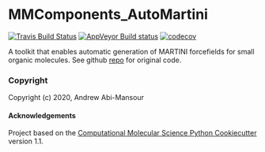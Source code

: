 MMComponents_AutoMartini
==============================
[//]: # (Badges)
[![Travis Build Status](https://travis-ci.com/REPLACE_WITH_OWNER_ACCOUNT/MMComponents_AutoMartini.svg?branch=master)](https://travis-ci.com/REPLACE_WITH_OWNER_ACCOUNT/MMComponents_AutoMartini)
[![AppVeyor Build status](https://ci.appveyor.com/api/projects/status/REPLACE_WITH_APPVEYOR_LINK/branch/master?svg=true)](https://ci.appveyor.com/project/REPLACE_WITH_OWNER_ACCOUNT/MMComponents_AutoMartini/branch/master)
[![codecov](https://codecov.io/gh/REPLACE_WITH_OWNER_ACCOUNT/MMComponents_AutoMartini/branch/master/graph/badge.svg)](https://codecov.io/gh/REPLACE_WITH_OWNER_ACCOUNT/MMComponents_AutoMartini/branch/master)

A toolkit that enables automatic generation of MARTINI forcefields for small organic molecules. See github [repo](https://github.com/tbereau/auto_martini) for original code.

### Copyright

Copyright (c) 2020, Andrew Abi-Mansour


#### Acknowledgements
 
Project based on the 
[Computational Molecular Science Python Cookiecutter](https://github.com/molssi/cookiecutter-cms) version 1.1.
